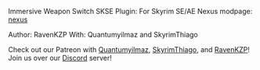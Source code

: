 
Immersive Weapon Switch SKSE Plugin:
For Skyrim SE/AE
Nexus modpage: [nexus](https://www.nexusmods.com/skyrimspecialedition/mods/139762)

Author: RavenKZP
With: Quantumyilmaz and SkyrimThiago

Check out our Patreon with [Quantumyilmaz](https://next.nexusmods.com/profile/Quantumyilmaz), [SkyrimThiago](https://next.nexusmods.com/profile/SkyrimThiago?gameId=1704), and [RavenKZP](https://next.nexusmods.com/profile/RavenKZP)!
Join us over our [Discord](discord.gg/7m8h2cJK) server!
